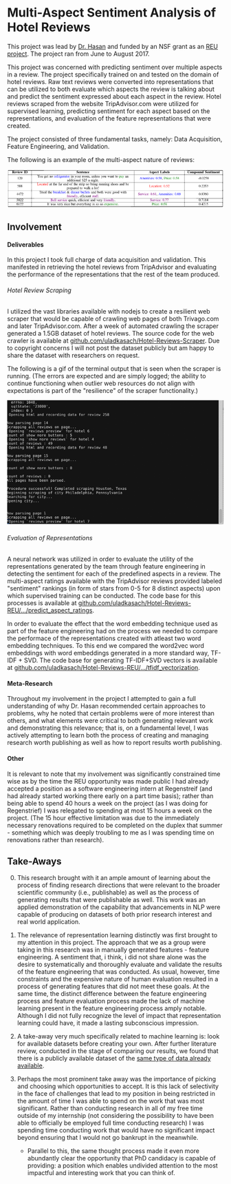 # Multi-Aspect Sentiment Analysis of Hotel Reviews

This project was lead by [Dr. Hasan][hasan_homepage] and funded by an NSF grant as an [REU project][reu_project_homepage]. The project ran from June to August 2017.

This project was concerned with predicting sentiment over multiple aspects in a review. The project specifically trained on and tested on the domain of hotel reviews. Raw text reviews were converted into representations that can be utilized to both evaluate which aspects the review is talking about and predict the sentiment expressed about each aspect in the review. Hotel reviews scraped from the website TripAdvisor.com were utilized for supervised learning, predicting sentiment for each aspect based on the representations, and evaluation of the feature representations that were created.

The project consisted of three fundamental tasks, namely: Data Acquisition, Feature Engineering, and Validation.

The following is an example of the multi-aspect nature of reviews:

![reference_image][multi_aspect_nature]


## Involvement

#### Deliverables
In this project I took full charge of data acquisition and validation. This manifested in retrieving the hotel reviews from TripAdvisor and evaluating the performance of the representations that the rest of the team produced.

###### Hotel Review Scraping
I utilized the vast libraries available with nodejs to create a resilient web scraper that would be capable of crawling web pages of both Trivago.com and later TripAdvisor.com. After a week of automated crawling the scraper generated a 1.5GB dataset of hotel reviews. The source code for the web crawler is available at [github.com/uladkasach/Hotel-Reviews-Scraper][hotel_reviews_scraper_repo]. Due to copyright concerns I will not post the dataset publicly but am happy to share the dataset with researchers on request.

The following is a gif of the terminal output that is seen when the scraper is running. (The errors are expected and are simply logged; the ability to continue functioning when outlier web resources do not align with expectations is part of the "resilience" of the scraper functionality.)

![research_gif_larger][scraper_gif]

###### Evaluation of Representations


A neural network was utilized in order to evaluate the utility of the representations generated by the team through feature engineering in detecting the sentiment for each of the predefined aspects in a review. The multi-aspect ratings available with the TripAdvisor reviews provided labeled "sentiment" rankings (in form of stars from 0-5 for 8 distinct aspects) upon which supervised training can be conducted. The code base for this processes is available at [github.com/uladkasach/Hotel-Reviews-REU/.../predict_aspect_ratings][hotel_reviews_reu_prediction].

In order to evaluate the effect that the word embedding technique used as part of the feature engineering had on the process we needed to compare the performace of the representations created with atleast two word embedding techniques. To this end we compared the word2vec word embeddings with word embeddings generated in a more standard way, TF-IDF + SVD. The code base for generating TF-IDF+SVD vectors is available at [github.com/uladkasach/Hotel-Reviews-REU/.../tfidf_vectorization][hotel_reviews_reu_vectorization].

#### Meta-Research
Throughout my involvement in the project I attempted to gain a full understanding of why Dr. Hasan recommended certain approaches to problems, why he noted that certain problems were of more interest than others, and what elements were critical to both generating relevant work and demonstrating this relevance; that is, on a fundamental level, I was actively attempting to learn both the process of creating and managing research worth publishing as well as how to report results worth publishing.   

#### Other
It is relevant to note that my involvement was significantly constrained time wise as by the time the REU opportunity was made public I had already accepted a position as a software engineering intern at Regenstreif (and had already started working there early on a part time basis); rather than being able to spend 40 hours a week on the project (as I was doing for Regenstrief) I was relegated to spending at most 15 hours a week on the project. (The 15 hour effective limitation was due to the immediately necessary renovations required to be completed on the duplex that summer - something which was deeply troubling to me as I was spending time on renovations rather than research).



## Take-Aways

0. This research brought with it an ample amount of learning about the process of finding research directions that were relevant to the broader scientific community (i.e., publishable) as well as the process of generating results that were publishable as well. This work was an applied demonstration of the capability that advancements in NLP were capable of producing on datasets of both prior research interest and real world application.    

0. The relevance of representation learning distinctly was first brought to my attention in this project. The approach that we as a group were taking in this research was in manually generated features - feature engineering. A sentiment that, i think, i did not share alone was the desire to systematically and thoroughly evaluate and validate the results of the feature engineering that was conducted. As usual, however, time constraints and the expensive nature of human evaluation resulted in a process of generating features that did not meet these goals. At the same time, the distinct difference between the feature engineering process and feature evaluation process made the lack of machine learning present in the feature engineering process amply notable. Although I did not fully recognize the level of impact that representation learning could have, it made a lasting subconscious impression.

0. A take-away very much specifically related to machine learning is: look for available datasets before creating your own. After further literature review, conducted in the stage of comparing our results, we found that there is a publicly available dataset of the [same type of data already available][available_datasets].

0. Perhaps the most prominent take away was the importance of picking and choosing which opportunities to accept. It is this lack of selectivity in the face of challenges that lead to my position in being restricted in the amount of time I was able to spend on the work that was most significant. Rather than conducting research in all of my free time outside of my internship (not considering the possibility to have been able to officially be employed full time conducting research) I was spending time conducting work that would have no significant impact beyond ensuring that I would not go bankrupt in the meanwhile.
    - Parallel to this, the same thought process made it even more abundantly clear the opportunity that PhD candidacy is capable of providing: a position which enables undivided attention to the most impactful and interesting work that you can think of.   


[hotel_reviews_scraper_repo]: https://github.com/uladkasach/Hotel-Reviews-Scraper
[hotel_reviews_reu_vectorization]: https://github.com/uladkasach/Hotel-Reviews-REU/tree/master/Vlad/tfidf_vectorization
[hotel_reviews_reu_prediction]: https://github.com/uladkasach/Hotel-Reviews-REU/tree/master/Vlad/predict_aspect_ratings


[hasan_homepage]: http://dmgroup.cs.iupui.edu/home.php
[scraper_gif]: /_material/research/Multi_Aspect_Sentiment/scraping_terminal_output.gif
[multi_aspect_nature]: /_material/research/Multi_Aspect_Sentiment/multi_aspect_nature.png
[reu_project_homepage]: https://www.datareu.com/

[available_datasets]: http://times.cs.uiuc.edu/~wang296/Data/
